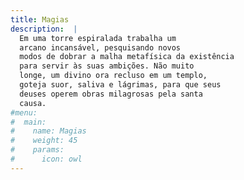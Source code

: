 ```yaml
---
title: Magias
description:  |
  Em uma torre espiralada trabalha um
  arcano incansável, pesquisando novos
  modos de dobrar a malha metafísica da existência 
  para servir às suas ambições. Não muito
  longe, um divino ora recluso em um templo,
  goteja suor, saliva e lágrimas, para que seus
  deuses operem obras milagrosas pela santa
  causa.
#menu:
#  main:
#    name: Magias
#    weight: 45
#    params:
#      icon: owl
---
```

